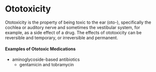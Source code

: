 # Ototoxicity

Ototoxicity is the property of being toxic to the ear \(oto-\), specifically the cochlea or auditory nerve and sometimes the vestibular system, for example, as a side effect of a drug. The effects of ototoxicity can be reversible and temporary, or irreversible and permanent.

#### Examples of Ototoxic Medications

* aminoglycoside-based antibiotics
  * gentamicin and tobramycin

